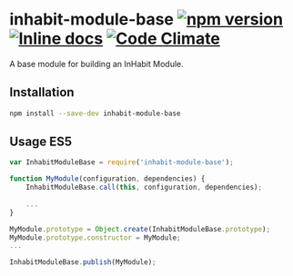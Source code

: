 # inhabit-module-base [![npm version](https://badge.fury.io/js/inhabit-module-base.svg)](https://badge.fury.io/js/inhabit-module-base) [![Inline docs](http://inch-ci.org/github/ArkadiumInc/node-inhabit-module-base.svg?branch=master)](http://inch-ci.org/github/ArkadiumInc/node-inhabit-module-base) [![Code Climate](https://codeclimate.com/github/ArkadiumInc/node-inhabit-module-base/badges/gpa.svg)](https://codeclimate.com/github/ArkadiumInc/node-inhabit-module-base)

A base module for building an InHabit Module.

## Installation
```sh
npm install --save-dev inhabit-module-base
```

## Usage ES5
```javascript
var InhabitModuleBase = require('inhabit-module-base');

function MyModule(configuration, dependencies) {
    InhabitModuleBase.call(this, configuration, dependencies);
    
    ...
}

MyModule.prototype = Object.create(InhabitModuleBase.prototype);
MyModule.prototype.constructor = MyModule;
...

InhabitModuleBase.publish(MyModule);
```